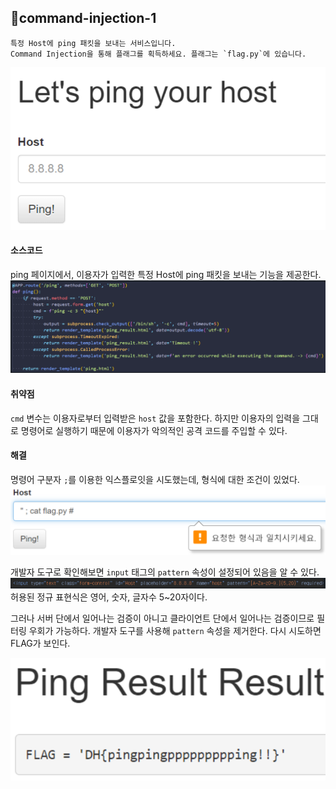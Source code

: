 ## 📍command-injection-1

```
특정 Host에 ping 패킷을 보내는 서비스입니다.  
Command Injection을 통해 플래그를 획득하세요. 플래그는 `flag.py`에 있습니다.
```

![](Attachments/{8AE60DD5-7FEC-4E54-B1D4-130026742FBF}.png)


#### 소스코드

ping 페이지에서, 이용자가 입력한 특정 Host에 ping 패킷을 보내는 기능을 제공한다.
![](Attachments/{93C1B35F-A517-42BE-98D8-6CC70B3EBA81}.png)


#### 취약점

`cmd` 변수는 이용자로부터 입력받은 `host` 값을 포함한다.
하지만 이용자의 입력을 그대로 명령어로 실행하기 때문에 이용자가 악의적인 공격 코드를 주입할 수 있다.


#### 해결

명령어 구분자 `;`를 이용한 익스플로잇을 시도했는데, 형식에 대한 조건이 있었다.
![](Attachments/{C65AECF7-4D5A-494B-A31F-D84BED228F7D}.png)

개발자 도구로 확인해보면 `input` 태그의 `pattern` 속성이 설정되어 있음을 알 수 있다.
![](Attachments/{34E0F11E-6999-43BE-B848-DB995DFF70A7}.png)
허용된 정규 표현식은 영어, 숫자, 글자수 5~20자이다.

그러나 서버 단에서 일어나는 검증이 아니고 클라이언트 단에서 일어나는 검증이므로 필터링 우회가 가능하다.
개발자 도구를 사용해 `pattern` 속성을 제거한다.
다시 시도하면 FLAG가 보인다.

![](Attachments/{66C84D71-B89F-465D-A581-274C882F7FE3}%201.png)